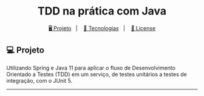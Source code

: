 <h1 align="center">
  TDD na prática com Java
</h1>

<p align="center">
  <a href="#-projeto">🖥️ Projeto</a>&nbsp;&nbsp;&nbsp;|&nbsp;&nbsp;&nbsp;
  <a href="#-tecnologias">🚀 Tecnologias</a>&nbsp;&nbsp;&nbsp;|&nbsp;&nbsp;&nbsp;
  <a href="#-license">📝 License</a>
</p>

## 💻 Projeto

Utilizando Spring e Java 11 para aplicar o fluxo de Desenvolvimento Orientado a Testes (TDD) em um serviço, de testes unitários a testes de integração, com o JUnit 5.

---
